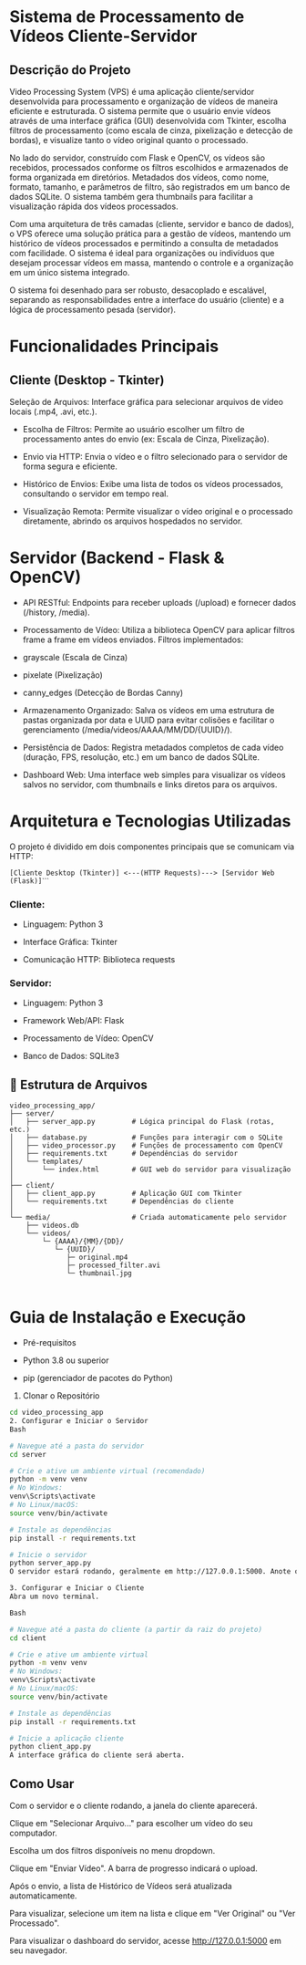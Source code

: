 # Sistema de Processamento de Vídeos Cliente-Servidor

## Descrição do Projeto

Video Processing System (VPS) é uma aplicação cliente/servidor desenvolvida para processamento e organização de vídeos de maneira eficiente e estruturada. O sistema permite que o usuário envie vídeos através de uma interface gráfica (GUI) desenvolvida com Tkinter, escolha filtros de processamento (como escala de cinza, pixelização e detecção de bordas), e visualize tanto o vídeo original quanto o processado.

No lado do servidor, construído com Flask e OpenCV, os vídeos são recebidos, processados conforme os filtros escolhidos e armazenados de forma organizada em diretórios. Metadados dos vídeos, como nome, formato, tamanho, e parâmetros de filtro, são registrados em um banco de dados SQLite. O sistema também gera thumbnails para facilitar a visualização rápida dos vídeos processados.

Com uma arquitetura de três camadas (cliente, servidor e banco de dados), o VPS oferece uma solução prática para a gestão de vídeos, mantendo um histórico de vídeos processados e permitindo a consulta de metadados com facilidade. O sistema é ideal para organizações ou indivíduos que desejam processar vídeos em massa, mantendo o controle e a organização em um único sistema integrado.

O sistema foi desenhado para ser robusto, desacoplado e escalável, separando as responsabilidades entre a interface do usuário (cliente) e a lógica de processamento pesada (servidor).

# Funcionalidades Principais
##  Cliente (Desktop - Tkinter)
Seleção de Arquivos: Interface gráfica para selecionar arquivos de vídeo locais (.mp4, .avi, etc.).

 - Escolha de Filtros: Permite ao usuário escolher um filtro de processamento antes do envio (ex: Escala de Cinza, Pixelização).

- Envio via HTTP: Envia o vídeo e o filtro selecionado para o servidor de forma segura e eficiente.

- Histórico de Envios: Exibe uma lista de todos os vídeos processados, consultando o servidor em tempo real.

- Visualização Remota: Permite visualizar o vídeo original e o processado diretamente, abrindo os arquivos hospedados no servidor.

#  Servidor (Backend - Flask & OpenCV)
 - API RESTful: Endpoints para receber uploads (/upload) e fornecer dados (/history, /media).

- Processamento de Vídeo: Utiliza a biblioteca OpenCV para aplicar filtros frame a frame em vídeos enviados. Filtros implementados:

- grayscale (Escala de Cinza)

- pixelate (Pixelização)

- canny_edges (Detecção de Bordas Canny)

- Armazenamento Organizado: Salva os vídeos em uma estrutura de pastas organizada por data e UUID para evitar colisões e facilitar o gerenciamento (/media/videos/AAAA/MM/DD/{UUID}/).

- Persistência de Dados: Registra metadados completos de cada vídeo (duração, FPS, resolução, etc.) em um banco de dados SQLite.

- Dashboard Web: Uma interface web simples para visualizar os vídeos salvos no servidor, com thumbnails e links diretos para os arquivos.

# Arquitetura e Tecnologias Utilizadas
O projeto é dividido em dois componentes principais que se comunicam via HTTP:


~~~~ 
[Cliente Desktop (Tkinter)] <---(HTTP Requests)---> [Servidor Web (Flask)]ˋˋˋ
~~~~

### Cliente:

 - Linguagem: Python 3

- Interface Gráfica: Tkinter

- Comunicação HTTP: Biblioteca requests

### Servidor:

 - Linguagem: Python 3

 - Framework Web/API: Flask

 - Processamento de Vídeo: OpenCV

 - Banco de Dados: SQLite3

## 📁 Estrutura de Arquivos

~~~~
video_processing_app/
├── server/
│   ├── server_app.py         # Lógica principal do Flask (rotas, etc.)
│   ├── database.py           # Funções para interagir com o SQLite
│   ├── video_processor.py    # Funções de processamento com OpenCV
│   ├── requirements.txt      # Dependências do servidor
│   └── templates/
│       └── index.html        # GUI web do servidor para visualização
│
├── client/
│   ├── client_app.py         # Aplicação GUI com Tkinter
│   └── requirements.txt      # Dependências do cliente
│
└── media/                    # Criada automaticamente pelo servidor
    ├── videos.db
    └── videos/
        └─ {AAAA}/{MM}/{DD}/
           └─ {UUID}/
              ├─ original.mp4
              ├─ processed_filter.avi
              └─ thumbnail.jpg
              
~~~~
# Guia de Instalação e Execução
- Pré-requisitos
- Python 3.8 ou superior

- pip (gerenciador de pacotes do Python)

1. Clonar o Repositório 
~~~~Bash git clone [URL_DO_SEU_REPOSITORIO]
cd video_processing_app
2. Configurar e Iniciar o Servidor
Bash

# Navegue até a pasta do servidor
cd server

# Crie e ative um ambiente virtual (recomendado)
python -m venv venv
# No Windows:
venv\Scripts\activate
# No Linux/macOS:
source venv/bin/activate

# Instale as dependências
pip install -r requirements.txt

# Inicie o servidor
python server_app.py
O servidor estará rodando, geralmente em http://127.0.0.1:5000. Anote o endereço IP se for diferente.

3. Configurar e Iniciar o Cliente
Abra um novo terminal.

Bash

# Navegue até a pasta do cliente (a partir da raiz do projeto)
cd client

# Crie e ative um ambiente virtual
python -m venv venv
# No Windows:
venv\Scripts\activate
# No Linux/macOS:
source venv/bin/activate

# Instale as dependências
pip install -r requirements.txt

# Inicie a aplicação cliente
python client_app.py
A interface gráfica do cliente será aberta.
~~~~

##  Como Usar
Com o servidor e o cliente rodando, a janela do cliente aparecerá.

Clique em "Selecionar Arquivo..." para escolher um vídeo do seu computador.

Escolha um dos filtros disponíveis no menu dropdown.

Clique em "Enviar Vídeo". A barra de progresso indicará o upload.

Após o envio, a lista de Histórico de Vídeos será atualizada automaticamente.

Para visualizar, selecione um item na lista e clique em "Ver Original" ou "Ver Processado".

Para visualizar o dashboard do servidor, acesse http://127.0.0.1:5000 em seu navegador.
